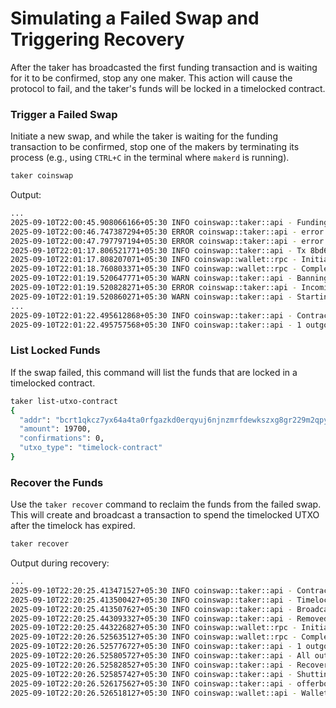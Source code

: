 # Simulating a Failed Swap and Triggering Recovery

After the taker has broadcasted the first funding transaction and is waiting for it to be confirmed, stop any one maker. This action will cause the protocol to fail, and the taker's funds will be locked in a timelocked contract.

### Trigger a Failed Swap

Initiate a new swap, and while the taker is waiting for the funding transaction to be confirmed, stop one of the makers by terminating its process (e.g., using `CTRL+C` in the terminal where `makerd` is running).

```bash
taker coinswap
```

Output:

```bash
...
2025-09-10T22:00:45.908066166+05:30 INFO coinswap::taker::api - Funding tx Seen in Mempool. Waiting for confirmation for 30 secs
2025-09-10T22:00:46.747387294+05:30 ERROR coinswap::taker::api - error sending wait-notif to maker 6upcl2ga6icymftil4u62bvx7e7ydljsuysazfvnkpt2yobnpm3ushid.onion:6102 | IO(Custom { kind: Other, error: "general SOCKS server failure" })
2025-09-10T22:00:47.797797194+05:30 ERROR coinswap::taker::api - error sending wait-notif to maker reale54c4zdorlpjljtpfrv6tin7z26qcdwndn5mfn6l7t7k3l3bn5id.onion:6104 | IO(Custom { kind: Other, error: "general SOCKS server failure" })
2025-09-10T22:01:17.806521771+05:30 INFO coinswap::taker::api - Tx 8bd64f6ef55abd90ec23230d23491a9495a4dba5ef9822b6a53012006f225317 | Confirmed at 1
2025-09-10T22:01:17.808207071+05:30 INFO coinswap::wallet::rpc - Initializing wallet sync and save
2025-09-10T22:01:18.760803371+05:30 INFO coinswap::wallet::rpc - Completed wallet sync and save
2025-09-10T22:01:19.520647771+05:30 WARN coinswap::taker::api - Banning Maker : 6upcl2ga6icymftil4u62bvx7e7ydljsuysazfvnkpt2yobnpm3ushid.onion:6102
2025-09-10T22:01:19.520828271+05:30 ERROR coinswap::taker::api - Incoming SwapCoin Generation failed : IO(Custom { kind: Other, error: "general SOCKS server failure" })
2025-09-10T22:01:19.520860271+05:30 WARN coinswap::taker::api - Starting recovery from existing swap
...
2025-09-10T22:01:22.495612868+05:30 INFO coinswap::taker::api - Contract Tx : 90c664878791227b042838b9909832b04e6a50cdd559b120418a51a08263e850, reached confirmation : None, required : 60
2025-09-10T22:01:22.495757568+05:30 INFO coinswap::taker::api - 1 outgoing contracts detected | 0 timelock txs broadcasted.
```

### List Locked Funds

If the swap failed, this command will list the funds that are locked in a timelocked contract.

```bash
taker list-utxo-contract
{
  "addr": "bcrt1qkcz7yx64a4ta0rfgazkd0erqyuj6njnzmrfdewkszxg8gr229m2qpyyf8j",
  "amount": 19700,
  "confirmations": 0,
  "utxo_type": "timelock-contract"
}
```

### Recover the Funds

Use the `taker recover` command to reclaim the funds from the failed swap. This will create and broadcast a transaction to spend the timelocked UTXO after the timelock has expired.

```bash
taker recover
```

Output during recovery:

```bash
...
2025-09-10T22:20:25.413471527+05:30 INFO coinswap::taker::api - Contract Tx : 90c664878791227b042838b9909832b04e6a50cdd559b120418a51a08263e850, reached confirmation : Some(68), required : 60
2025-09-10T22:20:25.413500427+05:30 INFO coinswap::taker::api - Timelock maturity of 60 blocks for Contract Tx is reached : 90c664878791227b042838b9909832b04e6a50cdd559b120418a51a08263e850
2025-09-10T22:20:25.413507627+05:30 INFO coinswap::taker::api - Broadcasting timelocked tx: 5574ff04651236e13b18c15907517f59037752758ad3ab5421a3870a77f8109f
2025-09-10T22:20:25.443093327+05:30 INFO coinswap::taker::api - Removed Outgoing Swapcoin from Wallet, Contract Txid: 90c664878791227b042838b9909832b04e6a50cdd559b120418a51a08263e850
2025-09-10T22:20:25.443226827+05:30 INFO coinswap::wallet::rpc - Initializing wallet sync and save
2025-09-10T22:20:26.525635127+05:30 INFO coinswap::wallet::rpc - Completed wallet sync and save
2025-09-10T22:20:26.525776727+05:30 INFO coinswap::taker::api - 1 outgoing contracts detected | 1 timelock txs broadcasted.
2025-09-10T22:20:26.525805727+05:30 INFO coinswap::taker::api - All outgoing contracts redeemed. Cleared ongoing swap state
2025-09-10T22:20:26.525828527+05:30 INFO coinswap::taker::api - Recovery completed.
2025-09-10T22:20:26.525857427+05:30 INFO coinswap::taker::api - Shutting down taker.
2025-09-10T22:20:26.526175627+05:30 INFO coinswap::taker::api - offerbook data saved to disk.
2025-09-10T22:20:26.526518127+05:30 INFO coinswap::wallet::api - Wallet data saved to disk.
```
